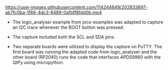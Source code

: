 

https://user-images.githubusercontent.com/114244849/202833897-ab7fc0ba-1f86-4dc3-8489-0afbff8fdd0b.mp4


- The logic_analyser example from pico-examples was adapted to capture an I2C trace whenever the BOOT button was pressed.

- The capture included both the SCL and SDA pins.
- Two separate boards were utilized to display the capture on PuTTY. The first board was running the adapted code from logic_analyser and the other board (RP2040) runs the code that interfaces APDS9960 with the QtPy using micropython.



